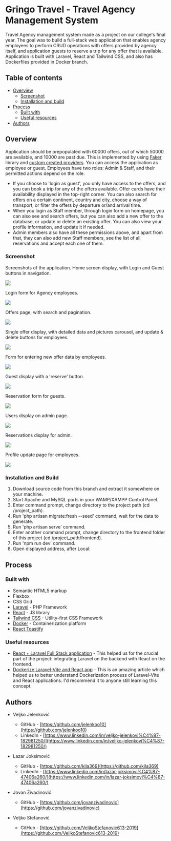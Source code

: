 # Gringo Travel - Travel Agency Management System

Travel Agency management system made as a project on our college's final year. The goal was to build a full-stack web application that enables agency employees to perform CRUD operations with offers provided by agency itself, and application guests to reserve a trip for any offer that is available. Application is built with Laravel, React and Tailwind CSS, and also has Dockerfiles provided in Docker branch. 

## Table of contents

- [Overview](#overview)
  - [Screenshot](#screenshot)
  - [Installation and build](#installation-and-build)
- [Process](#process)
  - [Built with](#built-with)
  - [Useful resources](#useful-resources)
- [Authors](#authors)

## Overview

Application should be prepopulated with 60000 offers, out of which 50000 are available, and 10000 are past due. This is implemented by using [Faker](https://github.com/fzaninotto/Faker) library and [custom created providers](https://hofmannsven.com/2021/faker-provider-in-laravel).
You can access the application as employee or guest. Employees have two roles: Admin & Staff, and their permitted actions depend on the role. 
- If you choose to 'login as guest', you only have access to the offers, and you can book a trip for any of the offers available. Offer cards have their availability displayed in the top-right corner. You can also search for offers on a certain continent, country and city, choose a way of transport, or filter the offers by departure or/and arrival time. 
- When you login as Staff member, through login form on homepage, you can also see and search offers, but you can also add a new offer to the database, or update or delete an existing offer. You can also view your profile information, and update it if needed.
- Admin members also have all these permissions above, and apart from that, they can also add new Staff members, see the list of all reservations and accept each one of them.

### Screenshot

Screenshots of the application.
Home screen display, with Login and Guest buttons in navigation.

![](./public/projectScreenshots/home.jpg)

Login form for Agency employees.

![](./public/projectScreenshots/login.jpg)

Offers page, with search and pagination.

![](./public/projectScreenshots/offers.jpg)

Single offer display, with detailed data and pictures carousel, and update & delete buttons for employees.

![](./public/projectScreenshots/offer_modal.jpg)

Form for entering new offer data by employees.

![](./public/projectScreenshots/add_offer.jpg)

Guest display with a 'reserve' button.

![](./public/projectScreenshots/reserve_screen.jpg)

Reservation form for guests.

![](./public/projectScreenshots/reserve_form.jpg)

Users display on admin page.

![](./public/projectScreenshots/users.jpg)

Reservations display for admin.

![](./public/projectScreenshots/reservations_all.jpg)

Profile update page for employees.

![](./public/projectScreenshots/profile.jpg)


### Installation and Build

1. Download source code from this branch and extract it somewhere on your machine.
2. Start Apache and MySQL ports in your WAMP/XAMPP Control Panel.
3. Enter command prompt, change directory to the project path (cd /project_path).
4. Run 'php artisan migrate:fresh --seed' command, wait for the data to generate.
5. Run 'php artisan serve' command.
6. Enter another command prompt, change directory to the frontend folder of this project (cd /project_path/frontend).
7. Run 'npm run dev' command.
8. Open displayed address, after Local:

## Process

### Built with

- Semantic HTML5 markup
- Flexbox
- CSS Grid
- [Laravel](https://laravel.com/docs/9.x/installation) - PHP Framework 
- [React](https://reactjs.org/) - JS library
- [Tailwind CSS](https://v2.tailwindcss.com/docs) - Utility-first CSS Framework 
- [Docker](https://docs.docker.com) - Containerization platform 
- [React Toastify](https://npmjs.com/package/react-toastify)

### Useful resources

- [React + Laravel Full Stack application](https://www.youtube.com/watch?v=qJq9ZMB2Was) - This helped us for the crucial part of the project: integrating Laravel on the backend with React on the frontend.
- [Dockerize Laravel-Vite and React app](https://betterprogramming.pub/dockerize-laravel-vite-react-application-in-your-development-environment-a118aea4a02d) - This is an amazing article which helped us to better understand Dockerization process of Laravel-Vite and React applications. I'd recommend it to anyone still learning this concept.


## Authors

- Veljko Jelenković
  - GitHub - [https://github.com/jelenkoo10](https://github.com/jelenkoo10)
  - LinkedIn - [https://www.linkedin.com/in/veljko-jelenkovi%C4%87-182981250/](https://www.linkedin.com/in/veljko-jelenkovi%C4%87-182981250/)

- Lazar Joksimović 
  - GitHub - [https://github.com/kila369](https://github.com/kila369)
  - LinkedIn - [https://www.linkedin.com/in/lazar-joksimovi%C4%87-47406a260/](https://www.linkedin.com/in/lazar-joksimovi%C4%87-47406a260/)

- Jovan Živadinović
  - GitHub - [https://github.com/jovanzivadinovic](https://github.com/jovanzivadinovic)

- Veljko Stefanović 
  - GitHub - [https://github.com/VeljkoStefanovic613-2019](https://github.com/VeljkoStefanovic613-2019)
